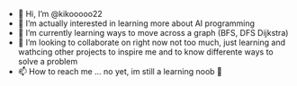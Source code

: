- 👋 Hi, I’m @kikooooo22
- 👀 I’m actually interested in learning more about AI programming
- 🌱 I’m currently learning ways to move across a graph (BFS, DFS Dijkstra)
- 💞️ I’m looking to collaborate on right now not too much, just learning and wathcing other projects to inspire me and to know differente ways to solve a problem
- 📫 How to reach me ... no yet, im still a learning noob 👀
